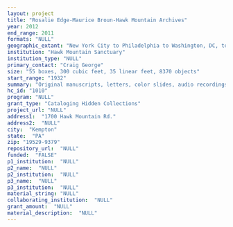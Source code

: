 ```yaml
--- 
layout: project 
title: "Rosalie Edge-Maurice Broun-Hawk Mountain Archives"
year: 2012
end_range: 2011
formats: "NULL"
geographic_extant: "New York City to Philadelphia to Washington, DC, to Harrisburg, Pa. in scope and centered on Hawk Mountain located near Kempton, PA."
institution: "Hawk Mountain Sanctuary"
institution_type: "NULL"
primary_contact: "Craig George"
size: "55 boxes, 300 cubic feet, 35 linear feet, 8370 objects"
start_range: "1932"
summary: "Original manuscripts, letters, color slides, audio recordings, video recordings, some 3-dimensional objects such as pottery shards, maps, drawings, concept papers, charters, licenses, land titles all stemming from our founder, Rosalie Edge, and our first scientist and curator, Maurice Broun. Rosalie Edge was a fiery woman who in the 1930's took on state and national organizations as well as conservation groups such as National Association of Audubon Societies for not protecting hundreds of thousands of birds being blasted from the sky each migration. Single handedly, she protected Hawk Mountain and removed the shooters, and formed Hawk Mountain Sanctuary. She founded three National Parks, expanded Yosemite. Yet, she always claimed Hawk Mountain as her greatest achievement."
hc_id: "1010"
program: "NULL"
grant_type: "Cataloging Hidden Collections"
project_url: "NULL"
address1:  "1700 Hawk Mountain Rd."
address2:  "NULL"
city:  "Kempton"
state:  "PA"
zip: "19529-9379"
repository_url:  "NULL"
funded:  "FALSE"
p1_institution:  "NULL"
p2_name:  "NULL"
p2_institution:  "NULL"
p3_name:  "NULL"
p3_institution:  "NULL"
material_string: "NULL"
collaborating_institution:  "NULL"
grant_amount:  "NULL"
material_description:  "NULL"
---
```

